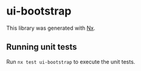 # ui-bootstrap

This library was generated with [Nx](https://nx.dev).

## Running unit tests

Run `nx test ui-bootstrap` to execute the unit tests.

